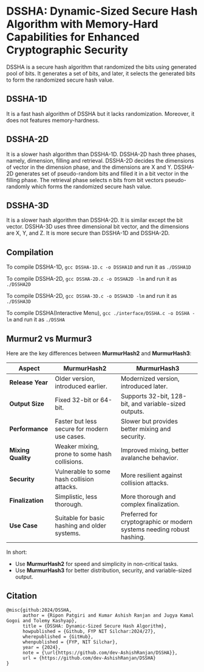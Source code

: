 # DSSHA: Dynamic-Sized Secure Hash Algorithm with Memory-Hard Capabilities for Enhanced Cryptographic Security

DSSHA is a secure hash algorithm that randomized the bits using generated pool of bits. It generates a set of bits, and later, it selects the generated bits to form
the randomized secure hash value.

## DSSHA-1D

It is a fast hash algorithm of DSSHA but it lacks randomization. Moreover, it does not features memory-hardness.

## DSSHA-2D

It is a slower hash algorithm than DSSHA-1D. DSSHA-2D hash three phases, namely, dimension, filling and retrieval. DSSHA-2D decides the dimensions of vector in the dimension phase,
and the dimensions are X and Y. DSSHA-2D generates set of pseudo-random bits and filled it in a bit vector in the filling phase. The retrieval phase selects n bits
from bit vectors pseudo-randomly which forms the randomized secure hash value.

## DSSHA-3D

It is a slower hash algorithm than DSSHA-2D. It is similar except the bit vector. DSSHA-3D uses three dimensional bit vector, and the dimensions are X, Y, and Z.
It is more secure than DSSHA-1D and DSSHA-2D.

## Compilation

To compile DSSHA-1D, `gcc DSSHA-1D.c -o DSSHA1D` and run it as `./DSSHA1D`

To compile DSSHA-2D, `gcc DSSHA-2D.c -o DSSHA2D -lm` and run it as `./DSSHA2D`

To compile DSSHA-2D, `gcc DSSHA-3D.c -o DSSHA3D -lm` and run it as `./DSSHA3D`

To compile DSSHA(Interactive Menu), `gcc ./interface/DSSHA.c -o DSSHA -lm` and run it as `./DSSHA`

## Murmur2 vs Murmur3

Here are the key differences between **MurmurHash2** and **MurmurHash3**:

| **Aspect**         | **MurmurHash2**                               | **MurmurHash3**                                                       |
| ------------------ | --------------------------------------------- | --------------------------------------------------------------------- |
| **Release Year**   | Older version, introduced earlier.            | Modernized version, introduced later.                                 |
| **Output Size**    | Fixed 32-bit or 64-bit.                       | Supports 32-bit, 128-bit, and variable-sized outputs.                 |
| **Performance**    | Faster but less secure for modern use cases.  | Slower but provides better mixing and security.                       |
| **Mixing Quality** | Weaker mixing, prone to some hash collisions. | Improved mixing, better avalanche behavior.                           |
| **Security**       | Vulnerable to some hash collision attacks.    | More resilient against collision attacks.                             |
| **Finalization**   | Simplistic, less thorough.                    | More thorough and complex finalization.                               |
| **Use Case**       | Suitable for basic hashing and older systems. | Preferred for cryptographic or modern systems needing robust hashing. |

In short:

- Use **MurmurHash2** for speed and simplicity in non-critical tasks.
- Use **MurmurHash3** for better distribution, security, and variable-sized output.

## Citation

```
@misc{github:2024/DSSHA,
      author = {Ripon Patgiri and Kumar Ashish Ranjan and Jugya Kamal Gogoi and Tolemy Kashyap},
      title = {DSSHA: Dynamic-Sized Secure Hash Algorithm},
      howpublished = {Github, FYP NIT Silchar:2024/27},
      wherepublished = {GitHub},
      whenpublished = {FYP, NIT Silchar},
      year = {2024},
      note = {\url{https://github.com/dev-AshishRanjan/DSSHA}},
      url = {https://github.com/dev-AshishRanjan/DSSHA}
}
```
